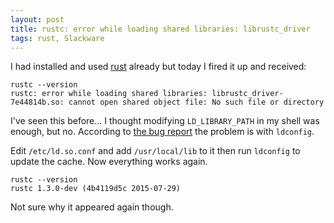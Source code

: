 ```yaml
---
layout: post
title: rustc: error while loading shared libraries: librustc_driver
tags: rust, Slackware
---
```


I had installed and used [rust][] already but today I fired it up and received:

```{.bash}
rustc --version
rustc: error while loading shared libraries: librustc_driver-7e44814b.so: cannot open shared object file: No such file or directory
```

I've seen this before... I thought modifying `LD_LIBRARY_PATH` in my shell was enough, but no. According to [the bug report][bug] the problem is with `ldconfig`.

Edit `/etc/ld.so.conf` and add `/usr/local/lib` to it then run `ldconfig` to update the cache. Now everything works again.

```{.bash}
rustc --version
rustc 1.3.0-dev (4b4119d5c 2015-07-29)
```

Not sure why it appeared again though.

[bug]: https://github.com/rust-lang/rust/issues/24677 "The Bug"
[rust]: https://github.com/rust-lang/rust "rust"
